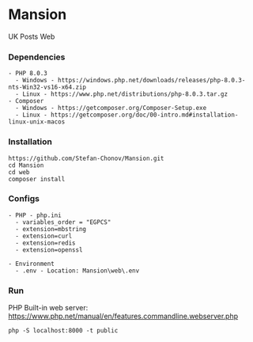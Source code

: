 # Mansion
UK Posts Web

### Dependencies
```
- PHP 8.0.3
  - Windows - https://windows.php.net/downloads/releases/php-8.0.3-nts-Win32-vs16-x64.zip
  - Linux - https://www.php.net/distributions/php-8.0.3.tar.gz
- Composer 
  - Windows - https://getcomposer.org/Composer-Setup.exe
  - Linux - https://getcomposer.org/doc/00-intro.md#installation-linux-unix-macos
```

### Installation

```
https://github.com/Stefan-Chonov/Mansion.git
cd Mansion
cd web
composer install
```

### Configs

```
- PHP - php.ini
  - variables_order = "EGPCS"
  - extension=mbstring
  - extension=curl
  - extension=redis
  - extension=openssl
  
- Environment
  - .env - Location: Mansion\web\.env
```

### Run

PHP Built-in web server: https://www.php.net/manual/en/features.commandline.webserver.php

```
php -S localhost:8000 -t public
```
